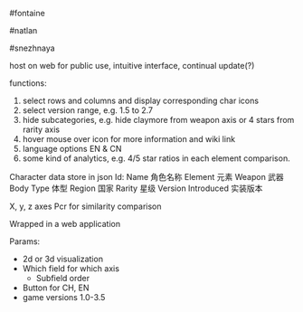 #fontaine


#natlan


#snezhnaya

host on web for public use, intuitive interface, continual update(?)

functions: 
1. select rows and columns and display corresponding char icons
2. select version range, e.g. 1.5 to 2.7
3. hide subcategories, e.g. hide claymore from weapon axis or 4 stars from rarity axis
4. hover mouse over icon for more information and wiki link 
5. language options EN & CN
6. some kind of analytics, e.g. 4/5 star ratios in each element comparison. 

Character data store in json 
Id: 
Name 角色名称
Element 元素
Weapon 武器
Body Type 体型
Region 国家
Rarity 星级
Version Introduced 实装版本

X, y, z axes 
Pcr for similarity comparison 

Wrapped in a web application

Params: 
* 2d or 3d visualization
* Which field for which axis 
    * Subfield order 
* Button for CH, EN
* game versions 1.0-3.5

